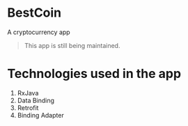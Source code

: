 # BestCoin
A cryptocurrency app

> This app is still being maintained.

# Technologies used in the app
1. RxJava
2. Data Binding
3. Retrofit
4. Binding Adapter
